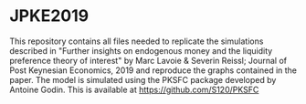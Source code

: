 # JPKE2019
This repository contains all files needed to replicate the simulations described in "Further insights on endogenous money and the liquidity preference theory of interest" by Marc Lavoie &amp; Severin Reissl; Journal of Post Keynesian Economics, 2019 and reproduce 
the graphs contained in the paper. The model is simulated using the PKSFC package developed by Antoine Godin. This is available at https://github.com/S120/PKSFC
